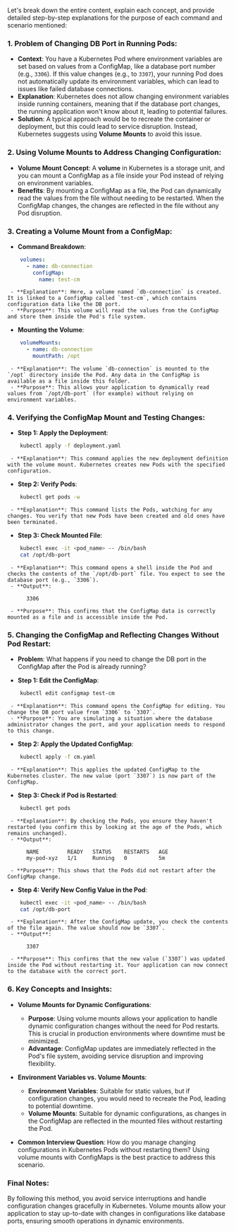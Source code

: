Let's break down the entire content, explain each concept, and provide detailed step-by-step explanations for the purpose of each command and scenario mentioned:

### 1. **Problem of Changing DB Port in Running Pods**:
   - **Context**: You have a Kubernetes Pod where environment variables are set based on values from a ConfigMap, like a database port number (e.g., `3306`). If this value changes (e.g., to `3307`), your running Pod does not automatically update its environment variables, which can lead to issues like failed database connections.
   - **Explanation**: Kubernetes does not allow changing environment variables inside running containers, meaning that if the database port changes, the running application won't know about it, leading to potential failures.
   - **Solution**: A typical approach would be to recreate the container or deployment, but this could lead to service disruption. Instead, Kubernetes suggests using **Volume Mounts** to avoid this issue.

### 2. **Using Volume Mounts to Address Changing Configuration**:
   - **Volume Mount Concept**: A **volume** in Kubernetes is a storage unit, and you can mount a ConfigMap as a file inside your Pod instead of relying on environment variables.
   - **Benefits**: By mounting a ConfigMap as a file, the Pod can dynamically read the values from the file without needing to be restarted. When the ConfigMap changes, the changes are reflected in the file without any Pod disruption.

### 3. **Creating a Volume Mount from a ConfigMap**:
   - **Command Breakdown**:
 ```yaml
     volumes:
       - name: db-connection
         configMap:
           name: test-cm
 ```
     - **Explanation**: Here, a volume named `db-connection` is created. It is linked to a ConfigMap called `test-cm`, which contains configuration data like the DB port.
     - **Purpose**: This volume will read the values from the ConfigMap and store them inside the Pod's file system.

   - **Mounting the Volume**:
 ```yaml
     volumeMounts:
       - name: db-connection
         mountPath: /opt
 ```
     - **Explanation**: The volume `db-connection` is mounted to the `/opt` directory inside the Pod. Any data in the ConfigMap is available as a file inside this folder.
     - **Purpose**: This allows your application to dynamically read values from `/opt/db-port` (for example) without relying on environment variables.

### 4. **Verifying the ConfigMap Mount and Testing Changes**:
   - **Step 1: Apply the Deployment**:
 ```bash
     kubectl apply -f deployment.yaml
 ```
     - **Explanation**: This command applies the new deployment definition with the volume mount. Kubernetes creates new Pods with the specified configuration.

   - **Step 2: Verify Pods**:
 ```bash
     kubectl get pods -w
 ```
     - **Explanation**: This command lists the Pods, watching for any changes. You verify that new Pods have been created and old ones have been terminated.

   - **Step 3: Check Mounted File**:
 ```bash
     kubectl exec -it <pod_name> -- /bin/bash
     cat /opt/db-port
 ```
     - **Explanation**: This command opens a shell inside the Pod and checks the contents of the `/opt/db-port` file. You expect to see the database port (e.g., `3306`).
     - **Output**:
 ```
       3306
 ```
     - **Purpose**: This confirms that the ConfigMap data is correctly mounted as a file and is accessible inside the Pod.

### 5. **Changing the ConfigMap and Reflecting Changes Without Pod Restart**:
   - **Problem**: What happens if you need to change the DB port in the ConfigMap after the Pod is already running?
   
   - **Step 1: Edit the ConfigMap**:
 ```bash
     kubectl edit configmap test-cm
 ```
     - **Explanation**: This command opens the ConfigMap for editing. You change the DB port value from `3306` to `3307`.
     - **Purpose**: You are simulating a situation where the database administrator changes the port, and your application needs to respond to this change.

   - **Step 2: Apply the Updated ConfigMap**:
 ```bash
     kubectl apply -f cm.yaml
 ```
     - **Explanation**: This applies the updated ConfigMap to the Kubernetes cluster. The new value (port `3307`) is now part of the ConfigMap.
   
   - **Step 3: Check if Pod is Restarted**:
 ```bash
     kubectl get pods
 ```
     - **Explanation**: By checking the Pods, you ensure they haven't restarted (you confirm this by looking at the age of the Pods, which remains unchanged).
     - **Output**:
 ```
       NAME         READY   STATUS    RESTARTS   AGE
       my-pod-xyz   1/1     Running   0          5m
 ```
     - **Purpose**: This shows that the Pods did not restart after the ConfigMap change.

   - **Step 4: Verify New Config Value in the Pod**:
 ```bash
     kubectl exec -it <pod_name> -- /bin/bash
     cat /opt/db-port
 ```
     - **Explanation**: After the ConfigMap update, you check the contents of the file again. The value should now be `3307`.
     - **Output**:
 ```
       3307
 ```
     - **Purpose**: This confirms that the new value (`3307`) was updated inside the Pod without restarting it. Your application can now connect to the database with the correct port.

### 6. **Key Concepts and Insights**:
   - **Volume Mounts for Dynamic Configurations**:
     - **Purpose**: Using volume mounts allows your application to handle dynamic configuration changes without the need for Pod restarts. This is crucial in production environments where downtime must be minimized.
     - **Advantage**: ConfigMap updates are immediately reflected in the Pod's file system, avoiding service disruption and improving flexibility.

   - **Environment Variables vs. Volume Mounts**:
     - **Environment Variables**: Suitable for static values, but if configuration changes, you would need to recreate the Pod, leading to potential downtime.
     - **Volume Mounts**: Suitable for dynamic configurations, as changes in the ConfigMap are reflected in the mounted files without restarting the Pod.

   - **Common Interview Question**: How do you manage changing configurations in Kubernetes Pods without restarting them? Using volume mounts with ConfigMaps is the best practice to address this scenario.

### Final Notes:
By following this method, you avoid service interruptions and handle configuration changes gracefully in Kubernetes. Volume mounts allow your application to stay up-to-date with changes in configurations like database ports, ensuring smooth operations in dynamic environments.